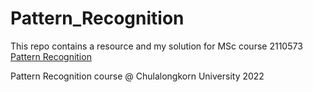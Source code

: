 # Pattern_Recognition
This repo contains a resource and my solution for MSc course 2110573 [Pattern Recognition](https://github.com/ekapolc/pattern_2022)

Pattern Recognition course @ Chulalongkorn University 2022
